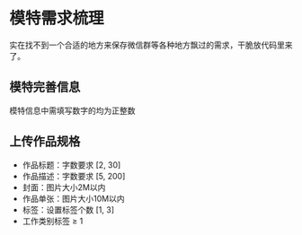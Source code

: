 # 模特需求梳理

实在找不到一个合适的地方来保存微信群等各种地方飘过的需求，干脆放代码里来了。

## 模特完善信息

模特信息中需填写数字的均为正整数

## 上传作品规格

- 作品标题：字数要求 [2, 30]
- 作品描述：字数要求 [5, 200]
- 封面：图片大小2M以内
- 作品单张：图片大小10M以内
- 标签：设置标签个数 [1, 3]
- 工作类别标签 ≥ 1
